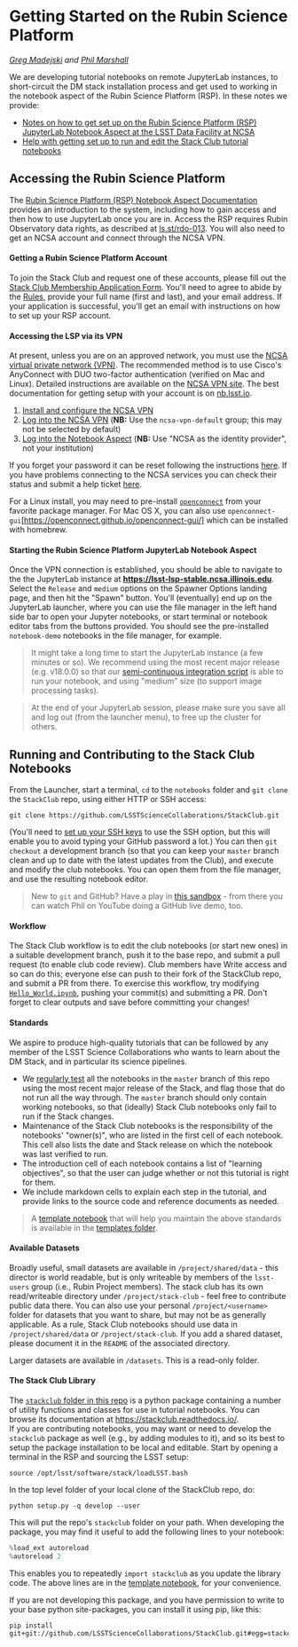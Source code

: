 # Getting Started on the Rubin Science Platform

_[Greg Madejski](https://github.com/LSSTScienceCollaborations/StackClub/issues/new?body=@Madejski)
 and [Phil Marshall](https://github.com/LSSTScienceCollaborations/StackClub/issues/new?body=@drphilmarshall)_

We are developing tutorial notebooks on remote JupyterLab instances, to short-circuit the DM stack installation process and get used to working in the
notebook aspect of the Rubin Science Platform (RSP). In these notes we provide:
* [Notes on how to get set up on the Rubin Science Platform (RSP) JupyterLab Notebook Aspect at the LSST Data Facility at NCSA](https://github.com/LSSTScienceCollaborations/StackClub/blob/master/GettingStarted/GettingStarted.md#accessing-the-lsst-science-platform)
* [Help with getting set up to run and edit the Stack Club tutorial notebooks](https://github.com/LSSTScienceCollaborations/StackClub/blob/master/GettingStarted/GettingStarted.md#running-and-contributing-to-the-stack-club-notebooks)

## Accessing the Rubin Science Platform
The [Rubin Science Platform (RSP) Notebook Aspect Documentation](https://nb.lsst.io/) provides an introduction to the system, including how to gain access and then how to use JupyterLab once you are in. 
Access the RSP requires Rubin Observatory data rights, as described at [ls.st/rdo-013](https://ls.st/rdo-013).
You will also need to get an NCSA account and connect through the NCSA VPN.

#### Getting a Rubin Science Platform Account
To join the Stack Club and request one of these accounts, please fill out the [Stack Club Membership Application Form](https://forms.gle/rehWtaoHgiBx6VfZ6). You'll need to agree to abide by the [Rules](../Rules.md), provide your full name (first and last), and your email address. 
If your application is successful, you'll get an email with instructions on how to set up your RSP account. 

#### Accessing the LSP via its VPN
At present, unless you are on an approved network, you must use the [NCSA virtual private network (VPN)](https://wiki.ncsa.illinois.edu/display/cybersec/Virtual+Private+Network+%28VPN%29+Service).
The recommended method is to use Cisco's AnyConnect with DUO two-factor authentication (verified on Mac and Linux). Detailed instructions are available on the [NCSA VPN site](https://wiki.ncsa.illinois.edu/display/cybersec/Virtual+Private+Network+%28VPN%29+Service#VirtualPrivateNetwork(VPN)Service-UsingtheCiscoAnyConnectVPNClient(Required)).
The best documentation for getting setup with your account is on [nb.lsst.io](https://nb.lsst.io/index.html#getting-started).

1. [Install and configure the NCSA VPN](https://nb.lsst.io/getting-started/logging-in.html#vpn-setup)
2. [Log into the NCSA VPN](https://nb.lsst.io/getting-started/logging-in.html#vpn-login) (**NB:** Use the `ncsa-vpn-default` group; this may not be selected by default)
3. [Log into the Notebook Aspect](https://nb.lsst.io/getting-started/logging-in.html#step-2-log-in) (**NB:** Use "NCSA as the identity provider", not your institution)

If you forget your password it can be reset following the instructions [here](https://developer.lsst.io/services/lsst-dev.html?highlight=reset#lsst-dev-password). If you have problems connecting to the NCSA services you can check their status and submit a help ticket [here](https://confluence.lsstcorp.org/display/DM/LSST+Service+Status+page).

For a Linux install, you may need to pre-install [`openconnect`](http://www.infradead.org/openconnect/) from your favorite package manager. For Mac OS X, you can also use `openconnect-gui`[https://openconnect.github.io/openconnect-gui/] which can be installed with homebrew.

#### Starting the Rubin Science Platform JupyterLab Notebook Aspect
Once the VPN connection is established, you should be able to navigate to the the JupyterLab instance at **https://lsst-lsp-stable.ncsa.illinois.edu**. Select the `Release` and `medium` options on the Spawner Options landing page, and then hit the "Spawn" button. You'll (eventually) end up on the JupyterLab launcher, where you can use the file manager in the left hand side bar to open your Jupyter notebooks, or start terminal or notebook editor tabs from the buttons provided.  You should see the pre-installed `notebook-demo`  notebooks in the file manager, for example.

> It might take a long time to start the JupyterLab instance (a few minutes or so).  We recommend using the most recent major release (e.g. v18.0.0) so that our [semi-continuous integration script](../CIT.md) is able to run your notebook, and using "medium" size (to support image processing tasks).

> At the end of your JupyterLab session, please make sure you save all and log out (from the launcher menu), to free up the cluster for others.


## Running and Contributing to the Stack Club Notebooks
From the Launcher, start a terminal, `cd` to the `notebooks` folder and `git clone` the `StackClub` repo, using either HTTP or SSH access:
```
git clone https://github.com/LSSTScienceCollaborations/StackClub.git
```
(You'll need to [set up your SSH keys](https://github.com/drphilmarshall/GettingStarted/#contributing) to use the SSH option, but this will enable you to avoid typing your GitHub password a lot.)
You can then `git checkout` a development branch (so that you can keep your `master` branch clean and up to date with the latest updates from the Club), and execute and modify the club notebooks. You can open them from the file manager, and use the resulting notebook editor. 

> New to `git` and GitHub? Have a play in [this sandbox](https://github.com/drphilmarshall/GettingStarted) - from there you can watch Phil on YouTube doing a GitHub live demo, too.

#### Workflow
The Stack Club workflow is to edit the club notebooks (or start new ones) in a suitable development branch, push it to the base repo, and submit a pull request (to enable club code review). Club members have Write access and so can do this; everyone else can push to their fork of the StackClub repo, and submit a PR from there. To exercise this workflow, try modifying  [`Hello_World.ipynb`](https://github.com/LSSTScienceCollaborations/StackClub/blob/master/notebooks/Hello_World.ipynb), pushing your commit(s) and submitting a PR. Don't forget to clear outputs and save before committing your changes!
 
#### Standards
We aspire to produce high-quality tutorials that can be followed by any member of the LSST Science Collaborations who wants to learn about the DM Stack, and in particular its science pipelines. 
* We [regularly test](../CIT.md) all the notebooks in the `master` branch of this repo using the most recent major release 
of the Stack, and flag those that do not run all the way through. The `master` branch should only contain working notebooks, so that (ideally) Stack Club notebooks only fail to run if the Stack changes.
* Maintenance of the Stack Club notebooks is the responsibility of the notebooks' "owner(s)", who are listed in the first cell of each notebook. This cell also lists the date and Stack release on which the notebook was last verified to run.
* The introduction cell of each notebook contains a list of "learning objectives", so that the user can judge whether or not this tutorial is right for them.
* We include markdown cells to explain each step in the tutorial, and provide links to the source code and reference documents as needed.

> A [template notebook](templates/template_Notebook.ipynb) that will help you maintain the above standards is available in the [templates folder](templates).

#### Available Datasets
Broadly useful, small datasets are available in `/project/shared/data`  - this director is world readable, but is only writeable by members of the `lsst-users` group (i.e., Rubin Project members). The stack club has its own read/writeable directory under `/project/stack-club` - feel free to contribute public data there. You can also use your personal `/project/<username>` folder for datasets that you want to share, but may not be as generally applicable. As a rule, Stack Club notebooks should use data in `/project/shared/data` or `/project/stack-club`. If you add a shared dataset, please document it in the `README` of the associated directory.

Larger datasets are available in `/datasets`. This is a read-only folder.

#### The Stack Club Library
The [`stackclub` folder in this repo](../stackclub) is a python package containing a number of utility functions and classes for use in tutorial notebooks. You can browse its documentation at https://stackclub.readthedocs.io/.  
If you are contributing notebooks, you may want or need to develop the  `stackclub` package as well 
(e.g., by adding modules to it), and so its best to setup the package installation to be local and editable. 
Start by opening a terminal in the RSP and sourcing the LSST setup:
```
source /opt/lsst/software/stack/loadLSST.bash
```
In the top level folder of your local clone of the StackClub repo, do:
```
python setup.py -q develop --user
```
This will put the repo's `stackclub` folder on your path. When developing the package, you may find it useful to add the following lines to your notebook:
```python
%load_ext autoreload
%autoreload 2
```
This enables you to repeatedly `import stackclub` as you update the library code. The above lines are in the [template notebook](templates/template_Notebook.ipynb), for your convenience.

If you are not developing this package, and you have permission to write to your base python site-packages, you can install it using pip, like this:
```
pip install git+git://github.com/LSSTScienceCollaborations/StackClub.git#egg=stackclub
```
